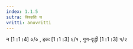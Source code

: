 ```yaml
---
index: 1.1.5
sutra: क्क्ङिति च
vritti: anuvritti
---
```


न [1।1।4] ०/० , इकः [1।1।3] ६/१ , गुण-वृद्धी [1।1।3] १/२ 